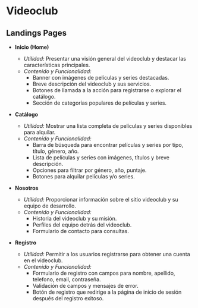 # Videoclub

## Landings Pages

- **Inicio (Home)**
  - *Utilidad:* Presentar una visión general del videoclub y destacar las características principales.
  - *Contenido y Funcionalidad:*
    - Banner con imágenes de películas y series destacadas.
    - Breve descripción del videoclub y sus servicios.
    - Botones de llamada a la acción para registrarse o explorar el catálogo.
    - Sección de categorías populares de películas y series.

- **Catálogo**
  - *Utilidad:* Mostrar una lista completa de películas y series disponibles para alquilar.
  - *Contenido y Funcionalidad:*
    - Barra de búsqueda para encontrar películas y series por tipo, título, género, año.
    - Lista de películas y series con imágenes, títulos y breve descripción.
    - Opciones para filtrar por género, año, puntaje.
    - Botones para alquilar películas y/o series.

- **Nosotros**
  - *Utilidad:* Proporcionar información sobre el sitio videoclub y su equipo de desarrollo.
  - *Contenido y Funcionalidad:*
    - Historia del videoclub y su misión.
    - Perfiles del equipo detrás del videoclub.
    - Formulario de contacto para consultas.

- **Registro**
  - *Utilidad:* Permitir a los usuarios registrarse para obtener una cuenta en el videoclub.
  - *Contenido y Funcionalidad:*
    - Formulario de registro con campos para nombre, apellido, telefono, email, contraseña.
    - Validación de campos y mensajes de error.
    - Botón de registro que redirige a la página de inicio de sesión después del registro exitoso.
